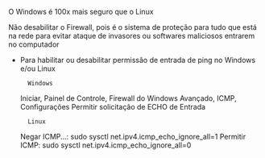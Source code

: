 O Windows é 100x mais seguro que o Linux

Não desabilitar o Firewall, pois é o sistema de proteção para tudo que está na rede para evitar ataque de invasores ou softwares maliciosos entrarem no computador

- Para habilitar ou desabilitar permissão de entrada de ping no Windows e/ou Linux

  		Windows
    
  	Iniciar, Painel de Controle, Firewall do Windows
   		Avançado, ICMP, Configurações
			Permitir solicitação de ECHO de Entrada

		Linux
    
	Negar ICMP...: sudo sysctl net.ipv4.icmp_echo_ignore_all=1
 	Permitir ICMP: sudo sysctl net.ipv4.icmp_echo_ignore_all=0
